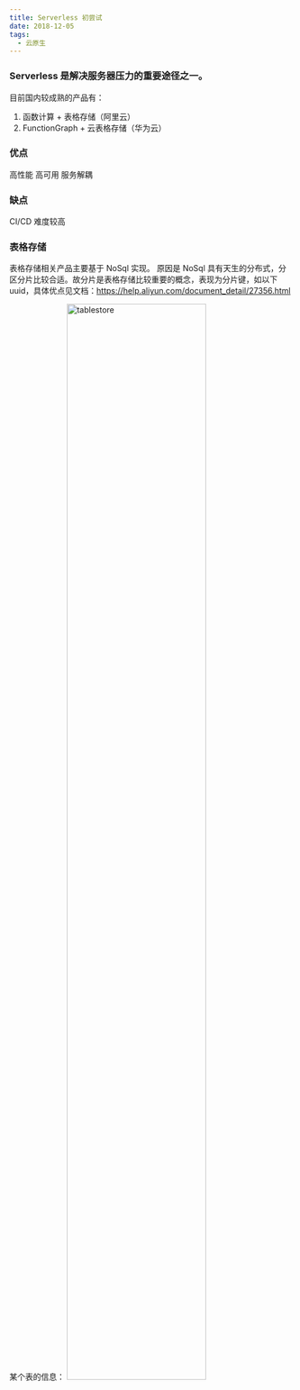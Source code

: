 ```yaml
---
title: Serverless 初尝试
date: 2018-12-05
tags:
  - 云原生
---
```


### Serverless 是解决服务器压力的重要途径之一。

目前国内较成熟的产品有：

1. 函数计算 + 表格存储（阿里云）
2. FunctionGraph + 云表格存储（华为云）

<!-- more -->

### 优点

高性能
高可用
服务解耦

### 缺点

CI/CD 难度较高

### 表格存储

表格存储相关产品主要基于 NoSql 实现。
原因是 NoSql 具有天生的分布式，分区分片比较合适。故分片是表格存储比较重要的概念，表现为分片键，如以下 uuid，具体优点见文档：https://help.aliyun.com/document_detail/27356.html

某个表的信息：
<img alt="tablestore" src="/images/tablestore.png" width="70%"/>
